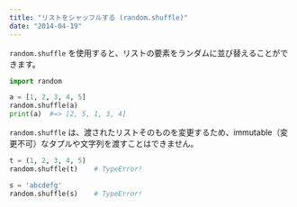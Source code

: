 ```yaml
---
title: "リストをシャッフルする (random.shuffle)"
date: "2014-04-19"
---
```


`random.shuffle` を使用すると、リストの要素をランダムに並び替えることができます。

```python
import random

a = [1, 2, 3, 4, 5]
random.shuffle(a)
print(a)  #=> [2, 5, 1, 3, 4]
```

`random.shuffle` は、渡されたリストそのものを変更するため、immutable（変更不可）なタプルや文字列を渡すことはできません。

```python
t = (1, 2, 3, 4, 5)
random.shuffle(t)    # TypeError!

s = 'abcdefg'
random.shuffle(s)    # TypeError!
```

